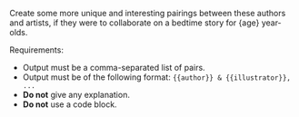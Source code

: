Create some more unique and interesting pairings between these authors and artists, if they were to collaborate on a bedtime story for {age} year-olds.

Requirements:
* Output must be a comma-separated list of pairs.
* Output must be of the following format: `{{author}} & {{illustrator}}, ...`
* **Do not** give any explanation.
* **Do not** use a code block.